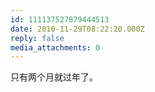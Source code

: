```yaml
---
id: 111137527879444513
date: 2010-11-29T08:22:20.000Z
reply: false
media_attachments: 0
---
```


只有两个月就过年了。

